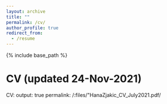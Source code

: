 ```yaml
---
layout: archive
title: ""
permalink: /cv/
author_profile: true
redirect_from:
  - /resume
---
```


{% include base_path %}

CV (updated 24-Nov-2021)
===

 CV:
    output: true
    permalink: /:files/"HanaZjakic_CV_July2021.pdf/

